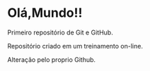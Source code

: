 # Olá,Mundo!!
 Primeiro repositório de Git e GitHub.

Repositório criado em um treinamento on-line.

Alteração pelo proprio Github.
